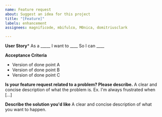```yaml
---
name: Feature request
about: Suggest an idea for this project
title: "[Feature]"
labels: enhancement
assignees: magnificode, mbifulco, M0nica, domitriusclark

---
```


**User Story***
As a _____
I want to ____
So I can ____

**Acceptance Criteria**
* Version of done point A
* Version of done point B
* Version of done point C

**Is your feature request related to a problem? Please describe.**
A clear and concise description of what the problem is. Ex. I'm always frustrated when [...]

**Describe the solution you'd like**
A clear and concise description of what you want to happen.
